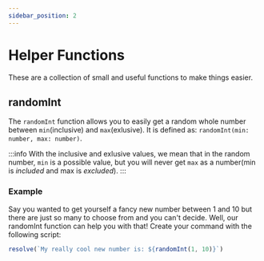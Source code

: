 ```yaml
---
sidebar_position: 2
---
```


# Helper Functions
These are a collection of small and useful functions to make things easier.

## randomInt
The `randomInt` function allows you to easily get a random whole number between `min`(inclusive) and `max`(exlusive). It is defined as: `randomInt(min: number, max: number)`.

:::info
With the inclusive and exlusive values, we mean that in the random number, `min` is a possible value, but you will never get `max` as a number(min is *included* and max is *excluded*).
:::

### Example
Say you wanted to get yourself a fancy new number between 1 and 10 but there are just so many to choose from and you can't decide. Well, our randomInt function can help you with that! Create your command with the following script:

```js
resolve(`My really cool new number is: ${randomInt(1, 10)}`)
```